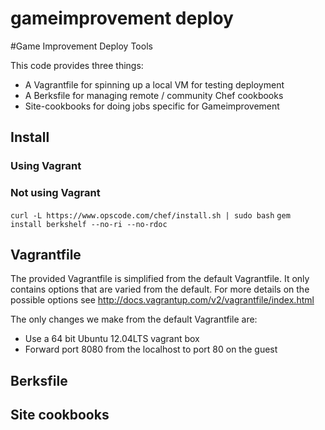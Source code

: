 gameimprovement deploy
======================

#Game Improvement Deploy Tools

This code provides three things:

* A Vagrantfile for spinning up a local VM for testing deployment
* A Berksfile for managing remote / community Chef cookbooks
* Site-cookbooks for doing jobs specific for Gameimprovement


## Install

### Using Vagrant 


### Not using Vagrant
`curl -L https://www.opscode.com/chef/install.sh | sudo bash`
`gem install berkshelf --no-ri --no-rdoc`

## Vagrantfile

The provided Vagrantfile is simplified from the default Vagrantfile. It only
contains options that are varied from the default.  For more details on the
possible options see http://docs.vagrantup.com/v2/vagrantfile/index.html

The only changes we make from the default Vagrantfile are:

* Use a 64 bit Ubuntu 12.04LTS vagrant box
* Forward port 8080 from the localhost to port 80 on the guest

## Berksfile

## Site cookbooks

